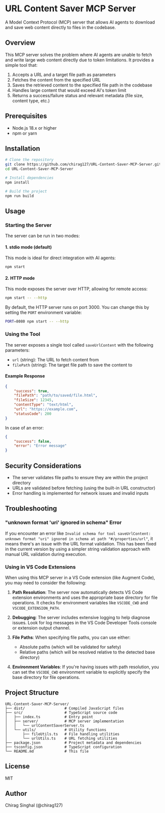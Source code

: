 # URL Content Saver MCP Server

A Model Context Protocol (MCP) server that allows AI agents to download and save web content directly to files in the codebase.

## Overview

This MCP server solves the problem where AI agents are unable to fetch and write large web content directly due to token limitations. It provides a simple tool that:

1. Accepts a URL and a target file path as parameters
2. Fetches the content from the specified URL
3. Saves the retrieved content to the specified file path in the codebase
4. Handles large content that would exceed AI's token limit
5. Returns a success/failure status and relevant metadata (file size, content type, etc.)

## Prerequisites

-   Node.js 18.x or higher
-   npm or yarn

## Installation

```bash
# Clone the repository
git clone https://github.com/chirag127/URL-Content-Saver-MCP-Server.git
cd URL-Content-Saver-MCP-Server

# Install dependencies
npm install

# Build the project
npm run build
```

## Usage

### Starting the Server

The server can be run in two modes:

#### 1. stdio mode (default)

This mode is ideal for direct integration with AI agents:

```bash
npm start
```

#### 2. HTTP mode

This mode exposes the server over HTTP, allowing for remote access:

```bash
npm start -- --http
```

By default, the HTTP server runs on port 3000. You can change this by setting the `PORT` environment variable:

```bash
PORT=8080 npm start -- --http
```

### Using the Tool

The server exposes a single tool called `saveUrlContent` with the following parameters:

-   `url` (string): The URL to fetch content from
-   `filePath` (string): The target file path to save the content to

#### Example Response

```json
{
    "success": true,
    "filePath": "path/to/saved/file.html",
    "fileSize": 12345,
    "contentType": "text/html",
    "url": "https://example.com",
    "statusCode": 200
}
```

In case of an error:

```json
{
    "success": false,
    "error": "Error message"
}
```

## Security Considerations

-   The server validates file paths to ensure they are within the project directory
-   URLs are validated before fetching (using the built-in URL constructor)
-   Error handling is implemented for network issues and invalid inputs

## Troubleshooting

### "unknown format 'uri' ignored in schema" Error

If you encounter an error like `Invalid schema for tool saveUrlContent: unknown format "uri" ignored in schema at path "#/properties/url"`, it means there's an issue with the URL format validation. This has been fixed in the current version by using a simpler string validation approach with manual URL validation during execution.

### Using in VS Code Extensions

When using this MCP server in a VS Code extension (like Augment Code), you may need to consider the following:

1. **Path Resolution**: The server now automatically detects VS Code extension environments and uses the appropriate base directory for file operations. It checks for environment variables like `VSCODE_CWD` and `VSCODE_EXTENSION_PATH`.

2. **Debugging**: The server includes extensive logging to help diagnose issues. Look for log messages in the VS Code Developer Tools console or extension output channel.

3. **File Paths**: When specifying file paths, you can use either:

    - Absolute paths (which will be validated for safety)
    - Relative paths (which will be resolved relative to the detected base directory)

4. **Environment Variables**: If you're having issues with path resolution, you can set the `VSCODE_CWD` environment variable to explicitly specify the base directory for file operations.

## Project Structure

```
URL-Content-Saver-MCP-Server/
├── dist/                  # Compiled JavaScript files
├── src/                   # TypeScript source code
│   ├── index.ts           # Entry point
│   ├── server/            # MCP server implementation
│   │   └── urlContentSaverServer.ts
│   └── utils/             # Utility functions
│       ├── fileUtils.ts   # File handling utilities
│       └── urlUtils.ts    # URL fetching utilities
├── package.json           # Project metadata and dependencies
├── tsconfig.json          # TypeScript configuration
└── README.md              # This file
```

## License

MIT

## Author

Chirag Singhal (@chirag127)
